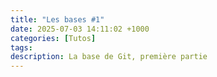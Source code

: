 ```yaml
---
title: "Les bases #1"
date: 2025-07-03 14:11:02 +1000
categories: [Tutos]
tags: 
description: La base de Git, première partie
---
```


